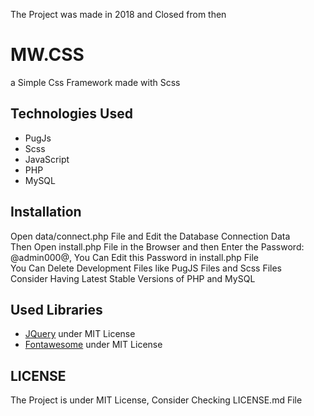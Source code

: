 
The Project was made in 2018 and Closed from then  

# MW.CSS 
a Simple Css Framework made with Scss

## Technologies Used
* PugJs
* Scss
* JavaScript
* PHP
* MySQL

## Installation
Open data/connect.php File and Edit the Database Connection Data  
Then Open install.php File in the Browser and then Enter the Password: @admin000@, You Can Edit this Password in install.php File  
You Can Delete Development Files like PugJS Files and Scss Files  
Consider Having Latest Stable Versions of PHP and MySQL

## Used Libraries
* [JQuery](https://jquery.com/) under MIT License
* [Fontawesome](https://fontawesome.com) under MIT License

## LICENSE
The Project is under MIT License, Consider Checking LICENSE.md File
